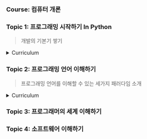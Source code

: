 
### Course: 컴퓨터 개론

### Topic 1: 프로그래밍 시작하기 In Python

> 개발의 기본기 쌓기

<details>
<summary>Curriculum</summary>

1. comment: 주석이란?
2. 자료형: 변수의 개념과 자료형의 종류(str, int, float)
    예제) int or float 끼리의 합은 사칙연산이지만 str의 합은 단순 연결이다.
    ```py
    # example
    a = 1
    b = 2
    print(a + b)    # 3

    c = "3"
    d = "4"
    print(c+d)      # 34
    ```

3. 추상화: 코드를 더 읽기 쉽게 만들어주는 상징
    - 더 좋은 추상화를 위해 설명적인 변수, 함수, 객체 이름을 정한다.
    - [Abstraction](https://github.com/4923/codeit/blob/main/CS101/abstraction.md): Is a method to hide the internal functionality of the 'function' from users. Therefore users inspect the core implement of the functions, not inner architecture. (e.g variable, function, object)
4. 변수: 값을 저장한다.
    - 변수를 이용한 실습: 칼로리 계산기
5. 함수: 명령을 저장한다.
    - 실습: 반복 작업을 함수로 해결하자!
6. 함수와 파라미터
    - 파라미터: 함수에서만 사용되는 변수
    - 왜 쓰나요?: 함수를 조금씩 다르게 사용하게 하기 위해!
7. 함수와 여러개의 파라미터
    - 파라미터는 여러개 사용할 수 없나요?
    - 실습: 세 수의 곱
8. 함수와 return문
    - return의 쓰임
    - 함수의 결과값
</details>

### Topic 2: 프로그래밍 언어 이해하기
> 프로그래밍 언어를 이해할 수 있는 세가지 패러다임 소개

<details>
<summary>Curriculum</summary>

1. 프로그래밍 언어 이해하기
    > 왜 알아야 하는가?: 언어의 특성에 따라 개발시 초점을 두어야 할 부분이 달라진다.
    1. [OOP? or Not](https://github.com/4923/codeit/blob/main/CS101/OOP.md)
    2. [Data type: Static? or Dynamic?](https://github.com/4923/codeit/blob/main/CS101/typing.md)
    3. Human Friendly? or Not: 기계어에 가까운 low level 언어인가 사람 언어에 가까운 high level 언어인가; 성능에 집중할 수 있는 저수준 언어, 논리와 기능에 집중할 수 있는 고수준 언어.
    - 특수목적언어: R, SQL, HTML/CSS, , MATLAB, Csound, Scratch
2. '더 나은 프로그램' 만들기
    > 개발자는 코드로 소통하고 한번 짠 코드는 계속해서 사용하게 되므로 더 `읽기 쉽고` `이해하기 쉬운` 코드를 짜는 것이 중요하다.
    1. 가독성 좋은 코드란?
        - comment는 개발자에게 전하는 메시지다. 코드를 가장 잘 설명할 수 있는적절한 길이의 주석을 작성하도록 하자.
        - 이름을 잘 짓는건 추상화와 직결되므로 코드의 질을 결정한다.
    2. 읽기 쉬운 코드: style guide == convention
        - naming convention:
            - Snake: math_score, pascal: MathScore, CamelCase: mathScore 
    3. [구조화가 잘 된 코드란?](https://github.com/4923/codeit/blob/main/CS101/design-pattern.md)
    4. 라이브러리와 프레임워크, 차이점은?
        - 내가 만들고 싶은 코드, 필요한 코드를 이미 다른 사람이 만든 경우가 비일비재하다. 이 때, 내 코드를 다른 사람도 사용할 수 있게 만든 것이: 라이브러리, 프레임워크.
        - 언어 공용이 아니므로 언어를 선택하는 기준이 되기도 한다.
        - 프레임워크 vs 라이브러리
            - 프레임워크: 내가 코드만 넣으면 완성되는 미완성 코드 (e.g. 프랜차이즈 카페)
            - 라이브러리: 다른 사람이 만들어놓은 완성 코드, 일종의 도구 (e.g. 카페의 음료 제조기계)



</details>

### Topic 3: 프로그래머의 세계 이해하기


### Topic 4: 소프트웨어 이해하기